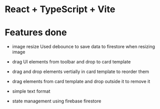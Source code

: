 # React + TypeScript + Vite

# Features done
- image resize
  Used debounce to save data to firestore when resizing image

- drag UI elements from toolbar and drop to card template

- drag and drop elements vertially in card template to reorder them

- drag elements from card template and drop outside it to remove it

- simple text format

- state management using firebase firestore

